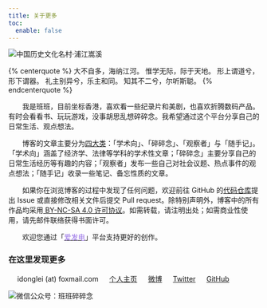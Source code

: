 ```yaml
---
title: 关于更多
toc:
  enable: false
---
```


![中国历史文化名村·浦江嵩溪](https://website-1256060851.cos.ap-hongkong.myqcloud.com/pages/about/songxi.jpg!600x)

{% centerquote %}
大不自多，海纳江河。
惟学无际，际于天地。
形上谓道兮，形下谓器。
礼主别异兮，乐主和同。
知其不二兮，尔听斯聪。
{% endcenterquote %}

　　我是班班，目前坐标香港，喜欢看一些纪录片和美剧，也喜欢折腾数码产品。有时会看看书、玩玩游戏，没事胡思乱想碎碎念。我希望通过这个平台分享自己的日常生活、观点想法。

　　博客的文章主要分为[四大类](/overview/)：「学术向」、「碎碎念」、「观察者」与「随手记」。「学术向」涵盖了经济学、法律等学科的学术性文章；「碎碎念」主要分享自己的日常生活经历等有趣的内容；「观察者」发布一些自己对社会议题、热点事件的观点想法；「随手记」收录一些笔记、备忘性质的文章。

　　如果你在浏览博客的过程中发现了任何问题，欢迎前往 GitHub 的[代码仓库](https://github.com/lei2rock/blog)提出 Issue 或直接修改相关文件后提交 Pull request。除特别声明外，博客中的所有作品均采用[<i class="fab fa-creative-commons"></i> BY-NC-SA 4.0 许可协议](https://creativecommons.org/licenses/by-nc-sa/4.0/deed.zh)。如需转载，请注明出处；如需商业性使用，请先邮件联络获得书面许可。

　　欢迎您通过「[<font color=946ce6>爱发电</font>](https://afdian.net/@lei2rock)」平台支持更好的创作。

### 在这里发现更多

　<i class="fas fa-fw fa-envelope"></i> idonglei (at) foxmail.com
　<i class="fas fa-fw fa-globe"></i> [个人主页](https://dlzhang.com)
　<i class="fab fa-fw fa-weibo"></i> [微博](https://weibo.com/7216640993)
　<i class="fab fa-fw fa-twitter"></i> [Twitter](https://twitter.com/lei2rock)
　<i class="fab fa-fw fa-github"></i> [GitHub](https://github.com/lei2rock)

![微信公众号：班班碎碎念](https://website-1256060851.cos.ap-hongkong.myqcloud.com/qrcode/wechat-channel.jpg!150x)